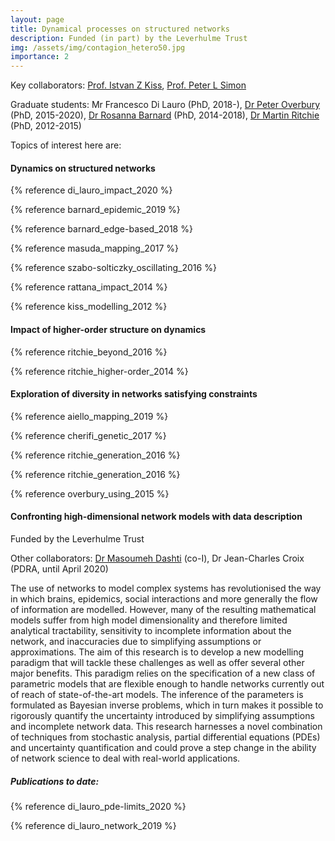 ```yaml
---
layout: page
title: Dynamical processes on structured networks
description: Funded (in part) by the Leverhulme Trust
img: /assets/img/contagion_hetero50.jpg
importance: 2
---
```




Key collaborators: [Prof. Istvan Z Kiss](https://profiles.sussex.ac.uk/p211073-istvan-kiss/), [Prof. Peter L Simon](https://scholar.google.co.uk/citations?user=LUsxW1wAAAAJ&hl=en)

Graduate students: Mr Francesco Di Lauro (PhD, 2018-), [Dr Peter Overbury](https://profiles.sussex.ac.uk/p246115-peter-overbury) (PhD, 2015-2020), [Dr Rosanna Barnard](https://www.linkedin.com/in/rosanna-barnard-3a09a064/) (PhD, 2014-2018), [Dr Martin Ritchie](https://www.linkedin.com/in/martin-ritchie-724577117/) (PhD, 2012-2015)

Topics of interest here are: 

<h4>Dynamics on structured networks</h4>

{% reference di_lauro_impact_2020 %}

{% reference barnard_epidemic_2019 %}

{% reference barnard_edge-based_2018 %}

{% reference masuda_mapping_2017 %}

{% reference szabo-solticzky_oscillating_2016 %}

{% reference rattana_impact_2014 %}

{% reference kiss_modelling_2012 %}

<h4>Impact of higher-order structure on dynamics</h4>

{% reference ritchie_beyond_2016 %}

{% reference ritchie_higher-order_2014 %}

<h4>Exploration of diversity in networks satisfying constraints</h4>

{% reference aiello_mapping_2019 %}

{% reference cherifi_genetic_2017 %}

{% reference ritchie_generation_2016 %}

{% reference ritchie_generation_2016 %}

{% reference overbury_using_2015 %}



<h4>Confronting high-dimensional network models with data
    description</h4>

Funded by the Leverhulme Trust

Other collaborators:  [Dr Masoumeh Dashti](https://profiles.sussex.ac.uk/p280338-masoumeh-dashti) (co-I), Dr Jean-Charles Croix (PDRA, until April 2020)

The use of networks to model complex systems has revolutionised the way in which brains, epidemics, social interactions and more generally the flow of information are modelled. However, many of the resulting mathematical models suffer from high model dimensionality and therefore limited analytical tractability, sensitivity to incomplete information about the network, and inaccuracies due to simplifying assumptions or approximations. The aim of this research is to develop a new modelling paradigm that will tackle these challenges as well as offer several other major benefits. This paradigm relies on the specification of a new class of parametric models that are flexible enough to handle networks currently out of reach of state-of-the-art models. The inference of the parameters is formulated as Bayesian inverse problems, which in turn makes it possible to rigorously quantify the uncertainty introduced by simplifying assumptions and incomplete network data. This research harnesses a novel combination of techniques from stochastic analysis, partial differential equations (PDEs) and uncertainty quantification and could prove a step change in the ability of network science to deal with real-world applications.

<h5>Publications to date:</h5>

{% reference di_lauro_pde-limits_2020 %}

{% reference di_lauro_network_2019 %}

